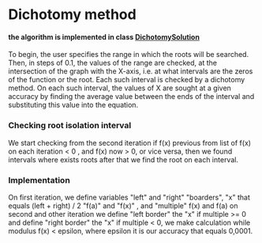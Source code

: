 # Dichotomy method

#### the algorithm is implemented in class [DichotomySolution](./DichotomySolution.java)

To begin, the user specifies the range in which the roots will be searched. 
Then, in steps of 0.1, the values of the range are checked,
at the intersection of the graph with the X-axis, i.e. at what intervals
are the zeros of the function or the root. Each such interval is checked by a dichotomy method. 
On each such interval, the values of X are sought at a given accuracy
by finding the average value between the ends of the 
interval and substituting this value into the equation.

### Checking root isolation interval

We start checking from the second iteration if f(x)
previous from list of f(x) on each iteration < 0 , and f(x) now > 0,
or vice versa, then we found intervals where exists roots after that 
we find the root on each interval.

### Implementation

On first iteration, we define variables "left" and "right" "boarders",
"x" that equals (left + right) / 2 "f(a)" and "f(x)" , and "multiple" 
f(x) and f(a) on second and other iteration we define "left border" the "x"
if multiple >= 0 and define "right border" the "x" if multiple < 0, 
we make calculation while modulus f(x) < epsilon, 
where epsilon it is our accuracy that equals 0,0001.